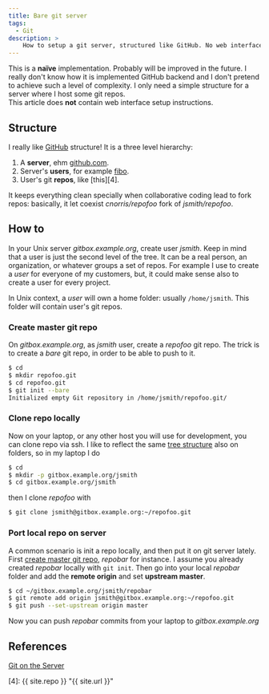 ```yaml
---
title: Bare git server
tags:
  - Git
description: >
    How to setup a git server, structured like GitHub. No web interface.
---
```


<div class="alert alert-info">This is a <strong>naïve</strong> implementation. Probably will be improved in the future. I really don't know how it is implemented GitHub backend and I don't pretend to achieve such a level of complexity. I only need a simple structure for a server where I host some git repos.</div>

<div class="alert alert-warning">This article does <strong>not</strong> contain web interface setup instructions.</div>

## Structure

I really like [GitHub][2] structure! It is a three level hierarchy:

1. A **server**, ehm [github.com][2].
2. Server's **users**, for example [fibo][3].
3. User's git **repos**, like [this][4].

It keeps everything clean specially when collaborative coding lead to fork repos: basically, it let coexist *cnorris/repofoo* fork of *jsmith/repofoo*.

## How to

In your Unix server *gitbox.example.org*, create user *jsmith*. Keep in mind that a user is just the second level of the tree. It can be a real person, an organization, or whatever groups a set of repos. For example I use to create a *user* for everyone of my customers, but, it could make sense also to create a user for every project.

In Unix context, a *user* will own a home folder: usually `/home/jsmith`. This folder will contain user's git repos.

### Create master git repo

On *gitbox.example.org*, as *jsmith* user, create a *repofoo* git repo.
The trick is to create a *bare* git repo, in order to be able to push to it.

```bash
$ cd
$ mkdir repofoo.git
$ cd repofoo.git
$ git init --bare
Initialized empty Git repository in /home/jsmith/repofoo.git/
```

### Clone repo locally

Now on your laptop, or any other host you will use for development, you can clone repo via ssh.
I like to reflect the same [tree structure](#structure) also on folders, so in my laptop I do

```bash
$ cd
$ mkdir -p gitbox.example.org/jsmith
$ cd gitbox.example.org/jsmith
```

then I clone *repofoo* with

```bash
$ git clone jsmith@gitbox.example.org:~/repofoo.git
```

### Port local repo on server

A common scenario is init a repo locally, and then put it on git server lately.
First [create master git repo](#create-master-git-repo), *repobar* for instance.
I assume you already created *repobar* locally with `git init`.
Then go into your local *repobar* folder and add the **remote origin** and set **upstream master**.

```bash
$ cd ~/gitbox.example.org/jsmith/repobar
$ git remote add origin jsmith@gitbox.example.org:~/repofoo.git
$ git push --set-upstream origin master
```

Now you can push *repobar* commits from your laptop to *gitbox.example.org*

## References

[Git on the Server][1]

  [1]: http://git-scm.com/book/en/Git-on-the-Server-Setting-Up-the-Server "Git on the Server"
  [2]: https://github.com/ "GitHub"
  [3]: https://github.com/fibo "fibo@github.com"
  [4]: {{ site.repo }} "{{ site.url }}"

